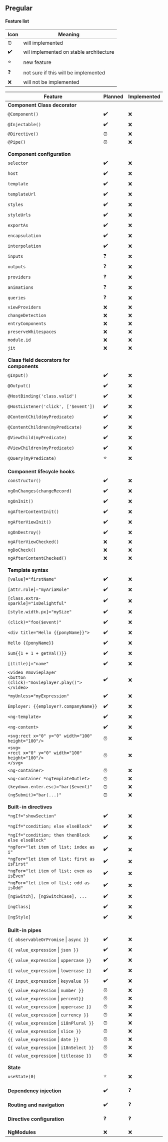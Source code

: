 ## Pregular

#### Feature list

| Icon | Meaning | 
| --- | --- |
| :alarm_clock: | will implemented | 
| :heavy_check_mark: | wil implemented on stable architecture | 
| :star: | new feature | 
| :question: | not sure if this will be implemented | 
| :x: | will not be implemented | 

| Feature | Planned | Implemented |
| --- | ---| --- |
| **Component Class decorator** | | |
| `@Component()` | :heavy_check_mark: | :x: |
| `@Injectable()`| :heavy_check_mark: | :x: |
| `@Directive()`| :alarm_clock: | :x: |
| `@Pipe()`| :alarm_clock: | :x: |
| | | |
| | | |
| **Component configuration** | | |
| `selector` | :heavy_check_mark: | :x: |
| `host` | :heavy_check_mark: | :x: |
| `template` | :heavy_check_mark: | :x: |
| `templateUrl` | :heavy_check_mark: | :x: |
| `styles` | :heavy_check_mark: | :x: |
| `styleUrls` | :heavy_check_mark: | :x: |
| `exportAs` | :heavy_check_mark: | :x: |
| `encapsulation` | :heavy_check_mark: | :x: |
| `interpolation` | :heavy_check_mark: | :x: |
| `inputs` | :question: | :x: |
| `outputs` | :question: | :x: |
| `providers` | :question: | :x: |
| `animations` | :question: | :x: |
| `queries` | :question: | :x: |
| `viewProviders` | :x: | :x: |
| `changeDetection` | :x: | :x: |
| `entryComponents` | :x: | :x: |
| `preserveWhitespaces` | :x: | :x: |
| `module.id` | :x: | :x: |
| `jit` | :x: | :x: |
| | | |
| | | |
| **Class field decorators for components** | | |
| `@Input()` | :heavy_check_mark: | :x: |
| `@Output()`| :heavy_check_mark: | :x: |
| `@HostBinding('class.valid')`| :heavy_check_mark: | :x: |
| `@HostListener('click', ['$event'])`| :heavy_check_mark: | :x: |
| `@ContentChild(myPredicate)`| :heavy_check_mark: | :x: |
| `@ContentChildren(myPredicate)`| :heavy_check_mark: | :x: |
| `@ViewChild(myPredicate)`| :heavy_check_mark: | :x: |
| `@ViewChildren(myPredicate)`| :heavy_check_mark: | :x: |
| `@Query(myPredicate)`| :star: | :x: |		
| | | |
| | | |
| **Component lifecycle hooks**| | |
| `constructor()`| :heavy_check_mark: | :x: |
| `ngOnChanges(changeRecord)` | :heavy_check_mark: | :x: |
| `ngOnInit()` | :heavy_check_mark: | :x: |
| `ngAfterContentInit()` | :heavy_check_mark: | :x: |
| `ngAfterViewInit()` | :heavy_check_mark: | :x: |
| `ngOnDestroy()`| :heavy_check_mark: | :x: |
| `ngAfterViewChecked()`| :x: | :x: |
| `ngDoCheck()` | :x: | :x: |
| `ngAfterContentChecked()` | :x: | :x: |
| | | |
| | | |
| **Template syntax**| | |
| `[value]="firstName"`| :heavy_check_mark: | :x: |
| `[attr.role]="myAriaRole"`| :heavy_check_mark: | :x: |
| `[class.extra-sparkle]="isDelightful"`| :heavy_check_mark: | :x: |
| `[style.width.px]="mySize"`| :heavy_check_mark: | :x: |
| `(click)="foo($event)"`| :heavy_check_mark: | :x: |
| `<div title="Hello {{ponyName}}">`| :heavy_check_mark: | :x: |
| `Hello {{ponyName}}`| :heavy_check_mark: | :x: |
| `Sum{{1 + 1 + getVal()}}`| :heavy_check_mark: | :x: |
| `[(title)]="name"`| :heavy_check_mark: | :x: |
| `<video #movieplayer`<br/>`<button (click)="movieplayer.play()">`<br/>`</video>`| :heavy_check_mark: | :x: |
| `*myUnless="myExpression"` | :heavy_check_mark: | :x: |
| `Employer: {{employer?.companyName}}`| :heavy_check_mark: | :x: |
| `<ng-template>`| :heavy_check_mark: | :x: |
| `<ng-content>`| :heavy_check_mark: | :x: |
| `<svg:rect x="0" y="0" width="100" height="100"/>`| :alarm_clock: | :x: |
| `<svg>`<br/>`<rect x="0" y="0" width="100" height="100"/>`<br/>`</svg>`| :alarm_clock: | :x: |
| `<ng-container>`| :alarm_clock: | :x: |
| `<ng-container *ngTemplateOutlet>`| :alarm_clock: | :x: |
| `(keydown.enter.esc)="bar($event)"`| :alarm_clock: | :x: |
| `(ngSubmit)="bar(...)"`| :alarm_clock: | :x: |
| | | |
| | | |
| **Built-in directives**| | |
| `*ngIf="showSection"`| :heavy_check_mark: | :x: |
| `*ngIf="condition; else elseBlock"`| :heavy_check_mark: | :x: |
| `*ngIf="condition; then thenBlock else elseBlock"`| :heavy_check_mark: | :x: |
| `*ngFor="let item of list; index as i"`| :heavy_check_mark: | :x: |
| `*ngFor="let item of list; first as isFirst"`| :heavy_check_mark: | :x: |
| `*ngFor="let item of list; even as isEven"`| :heavy_check_mark: | :x: |
| `*ngFor="let item of list; odd as isOdd"`| :heavy_check_mark: | :x: |
| `[ngSwitch], [ngSwitchCase], ...` | :heavy_check_mark: | :x: |
| `[ngClass]` | :heavy_check_mark: | :x: |
| `[ngStyle]` | :heavy_check_mark: | :x: |
| | | |
| | | |
| **Built-in pipes**| | |
| `{{ observableOrPromise` &#124; `async }}`| :heavy_check_mark: | :x: |
| `{{ value_expression` &#124; `json }}`| :heavy_check_mark: | :x: |
| `{{ value_expression` &#124; `uppercase }}`| :heavy_check_mark: | :x: |
| `{{ value_expression` &#124; `lowercase }}` | :heavy_check_mark: | :x: |
| `{{ input_expression` &#124; `keyvalue }}` | :heavy_check_mark: | :x: |
| `{{ value_expression` &#124; `number }}`| :alarm_clock: | :x: |
| `{{ value_expression` &#124; `percent}}`| :alarm_clock: | :x: |
| `{{ value_expression` &#124; `uppercase }}`| :alarm_clock: | :x: |
| `{{ value_expression` &#124; `currency }}` | :alarm_clock: | :x: |
| `{{ value_expression` &#124; `i18nPlural }}` | :alarm_clock: | :x: |
| `{{ value_expression` &#124; `slice }}` | :alarm_clock: | :x: |
| `{{ value_expression` &#124; `date }}` | :alarm_clock: | :x: |
| `{{ value_expression` &#124; `i18nSelect }}` | :alarm_clock: | :x: |
| `{{ value_expression` &#124; `titlecase }}` | :alarm_clock: | :x: |
| | | |
| | | |
| **State** | | |
| `useState(0)` | :star: | :x: |
| | | |
| | | |
| **Dependency injection** | :heavy_check_mark: | :question: |
| | | |
| | | |
| **Routing and navigation** | :heavy_check_mark: | :question: |
| | | |
| | | |
| **Directive configuration** | :question: | :question: |
| | | |
| | | |
| **NgModules**| :x: | :x: | :x: |
